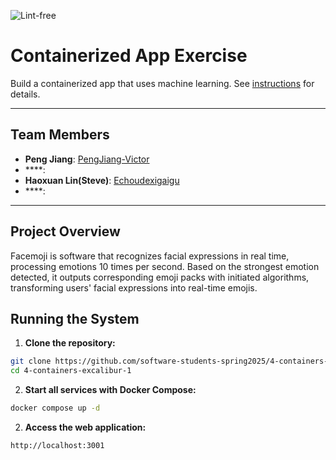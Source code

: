 ![Lint-free](https://github.com/nyu-software-engineering/containerized-app-exercise/actions/workflows/lint.yml/badge.svg)

# Containerized App Exercise

Build a containerized app that uses machine learning. See [instructions](./instructions.md) for details.

---


## Team Members
- **Peng Jiang**: [PengJiang-Victor](https://github.com/PengJiang-Victor)
- ****: []()
- **Haoxuan Lin(Steve)**: [Echoudexigaigu](https://github.com/Echoudexigaigu)
- ****: []()

---

## Project Overview

Facemoji is software that recognizes facial expressions in real time, processing emotions 10 times per second. Based on the strongest emotion detected, it outputs corresponding emoji packs with initiated algorithms, transforming users' facial expressions into real-time emojis.

## Running the System

1. **Clone the repository:**

```bash
git clone https://github.com/software-students-spring2025/4-containers-excalibur-1.git
cd 4-containers-excalibur-1
```

2. **Start all services with Docker Compose:**
```bash
docker compose up -d
```

2. **Access the web application:**
```
http://localhost:3001
```



